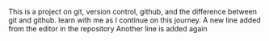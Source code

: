 This is a project on git, version control, github, and the difference between git and github. learn with me as I continue on this journey.
A new line added from the editor in the repository
Another line is added again
